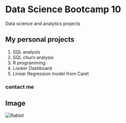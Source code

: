 # Data Science Bootcamp 10
Data science and analytics projects

## My personal projects
1. SQL analysis
2. SQL churn analysis
3. R programming
4. Looker Dashboard
5. Linear Regression model from Caret

### contact me

## Image
![Rabbit](https://winnebagoanimals.org/wp-content/uploads/2021/07/Rabbit3.jpg)
